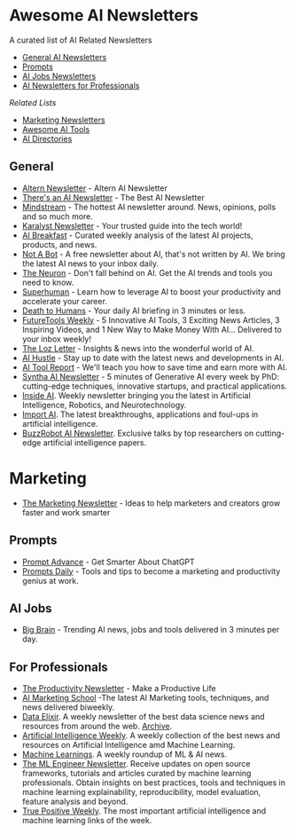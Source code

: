 Awesome AI Newsletters
======================

A curated list of AI Related Newsletters

- [General AI Newsletters](#general)
- [Prompts](#prompts)
- [AI Jobs Newsletters](#ai-jobs)
- [AI Newsletters for Professionals](#for-professionals)


*Related Lists*

- [Marketing Newsletters](https://github.com/marketingtoolslist/awesome-marketing-newsletters)
- [Awesome AI Tools](https://github.com/mahseema/awesome-ai-tools)
- [AI Directories](https://github.com/best-of-ai/ai-directories)



General
--------

- [Altern Newsletter](http://newsletter.altern.ai) - Altern AI Newsletter
- [There's an AI Newsletter](https://newsletter.theresanai.com) - The Best AI Newsletter
- [Mindstream](https://mindstream.news?ref=altern.ai) - The hottest AI newsletter around. News, opinions, polls and so much more.
- [Karalyst Newsletter](https://katalyst-tech.beehiiv.com/) - Your trusted guide into the tech world!
- [AI Breakfast](https://aibreakfast.beehiiv.com/?ref=altern.ai) - Curated weekly analysis of the latest AI projects, products, and news.
- [Not A Bot](https://www.notabot.tech/?ref=altern.ai) - A free newsletter about AI, that's not written by AI. We bring the latest AI news to your inbox daily.
- [The Neuron](https://theneurondaily.com/subscribe?ref=altern.ai) - Don't fall behind on AI. Get the AI trends and tools you need to know. 
- [Superhuman](https://www.joinsuperhuman.ai/subscribe?ref=altern.ai) - Learn how to leverage AI to boost your productivity and accelerate your career.
- [Death to Humans](https://deathtohumans.beehiiv.com/?ref=altern.ai) - Your daily AI briefing in 3 minutes or less.
- [FutureTools Weekly](https://futuretools.beehiiv.com/subscribe?ref=altern.ai) - 5 Innovative AI Tools, 3 Exciting News Articles, 3 Inspiring Videos, and 1 New Way to Make Money With AI... Delivered to your inbox weekly!
- [The Loz Letter](https://www.loz.ai/subscribe?ref=altern.ai) - Insights & news into the wonderful world of AI.
- [AI Hustle](https://aihustle.beehiiv.com/?ref=altern.ai) - Stay up to date with the latest news and developments in AI.
- [AI Tool Report](https://aitoolreport.beehiiv.com/subscribe?ref=altern.ai) - We'll teach you how to save time and earn more with AI. 
- [Syntha AI Newsletter](https://syntha.ai/?ref=altern.ai) - 5 minutes of Generative AI every week by PhD: cutting-edge techniques, innovative startups, and practical applications.
- [Inside AI](https://inside.com/ai?ref=altern.ai). Weekly newsletter bringing you the latest in Artificial Intelligence, Robotics, and Neurotechnology.
- [Import AI](https://twitter.us13.list-manage.com/subscribe?u=67bd06787e84d73db24fb0aa5&id=6c9d98ff2c). The latest breakthroughs, applications and foul-ups in artificial intelligence.
- [BuzzRobot AI Newsletter](https://buzzrobot.substack.com/). Exclusive talks by top researchers on cutting-edge artificial intelligence papers.

Marketing
==========

- [The Marketing Newsletter](http://themarketingnewsletter.org) - Ideas to help marketers and creators grow faster and work smarter


Prompts
--------

- [Prompt Advance](https://promptadvance.club/) - Get Smarter About ChatGPT
- [Prompts Daily](https://www.neatprompts.com/subscribe?ref=altern.ai) - Tools and tips to become a marketing and productivity genius at work.


AI Jobs
--------

- [Big Brain](https://www.bigbraindaily.com/subscribe?ref=altern.ai) - Trending AI news, jobs and tools delivered in 3 minutes per day.


For Professionals
--------

- [The Productivity Newsletter](https://newsletter.productivity.directory) - Make a Productive Life
- [AI Marketing School](https://aimarketingschool.beehiiv.com/?ref=altern.ai) -The latest AI Marketing tools, techniques, and news delivered biweekly.
- [Data Elixir](https://dataelixir.com/?ref=altern.ai). A weekly newsletter of the best data science news and resources from around the web. [Archive](https://dataelixir.com/newsletters/).
- [Artificial Intelligence Weekly](http://aiweekly.co/?ref=altern.ai). A weekly collection of the best news and resources on Artificial Intelligence amd Machine Learning.
- [Machine Learnings](http://subscribe.machinelearnings.co/?ref=altern.ai). A weekly roundup of ML & AI news.
- [The ML Engineer Newsletter](https://ethical.institute/mle.html?ref=altern.ai). Receive updates on open source frameworks, tutorials and articles curated by machine learning professionals. Obtain insights on best practices, tools and techniques in machine learning explainability, reproducibility, model evaluation, feature analysis and beyond.
- [True Positive Weekly](https://aiweekly.substack.com/?ref=altern.ai). The most important artificial intelligence and machine learning links of the week.


